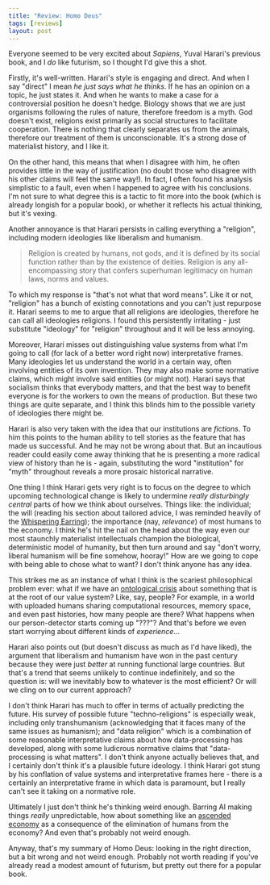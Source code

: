 ```yaml
---
title: "Review: Homo Deus"
tags: [reviews]
layout: post
---
```


Everyone seemed to be very excited about *Sapiens*, Yuval Harari's previous
book, and I *do* like futurism, so I thought I'd give this a shot.

Firstly, it's well-written. Harari's style is engaging and direct. And when I say
"direct" I mean *he just says what he thinks*. If he has an opinion on a topic,
he just states it. And when he wants to make a case for a controversial position
he doesn't hedge. Biology shows that we are just organisms following the rules
of nature, therefore freedom is a myth. God doesn't exist, religions exist
primarily as social structures to facilitate cooperation. There is nothing that
clearly separates us from the animals, therefore our treatment of them is
unconscionable. It's a strong dose of materialist history, and I like it.

<!-- more -->

On the other hand, this means that when I disagree with him, he often provides
little in the way of justification (no doubt those who disagree with his other
claims will feel the same way!). In fact, I often found his analysis simplistic
to a fault, even when I happened to agree with his conclusions. I'm not sure to
what degree this is a tactic to fit more into the book (which is already longish
for a popular book), or whether it reflects his actual thinking, but it's vexing.

Another annoyance is that Harari persists in calling everything a "religion",
including modern ideologies like liberalism and humanism. 

> Religion is created by humans, not gods, and it is defined by its social
> function rather than by the existence of deities. Religion is any
> all-encompassing story that confers superhuman legitimacy on
> human laws, norms and values.

To which my response is "that's not what that word means". Like it or not,
"religion" has a bunch of existing connotations and you can't just repurpose it.
Harari seems to me to argue that all religions are ideologies, therefore he can call all ideologies
religions. I found this persistently irritating - just substitute "ideology" for
"religion" throughout and it will be less annoying.

Moreover, Harari misses out distinguishing value systems from what I'm going to
call (for lack of a better word right now) interpretative frames. Many
ideologies let us understand the world in a certain way, often involving
entities of its own invention. They may also make some normative claims, which
might involve said entities (or might not). Harari says that socialism thinks
that everybody matters, and that the best way to benefit everyone is for the
workers to own the means of production. But these two things are quite separate,
and I think this blinds him to the possible variety of ideologies there might be.

Harari is also very taken with the idea that our
institutions are *fictions*. To him this points to the human ability to tell
stories as the feature that has made us successful. And he may not be wrong
about that. But an incautious reader could easily come away thinking that he is
presenting a more radical view of history than he is - again, substituting the
word "institution" for "myth" throughout reveals a more prosaic historical narrative.

One thing I think Harari gets very right is to focus on the degree to which
upcoming technological change is likely to undermine *really disturbingly
central* parts of how we think about ourselves. Things like: the individual; the will
(reading his section about tailored advice, I was reminded heavily of the
[Whispering Earring](http://squid314.livejournal.com/332946.html));
the importance (nay, *relevance*) of most humans to the economy. I think he's
hit the nail on the head about the way even our most staunchly
materialist intellectuals champion the biological, deterministic model
of humanity, but then turn around and say "don't worry, liberal humanism will be
fine somehow, hooray!" How are we going to cope with being able to chose what to
want? I don't think anyone has any idea.

This strikes me as an instance of what I think is the scariest philosophical
problem ever: what if we have an [ontological
crisis](https://wiki.lesswrong.com/wiki/Ontological_crisis) 
about something that is at
the root of our value system? Like, say, people? For example, in a world with
uploaded humans sharing computational resources, memory space, and even past
histories, how many people are there? What happens when our person-detector
starts coming up "???"? And that's before we even start worrying about different
kinds of *experience*...

Harari also points out (but doesn't discuss as much as I'd have liked), the
argument that liberalism and humanism have won in the past century because they
were just *better* at running functional large countries. But that's a trend
that seems unlikely to continue indefinitely, and so the question is: will we
inevitably bow to whatever is the most efficient? Or will we cling on to our
current approach?

I don't think Harari has much to offer in terms of actually predicting the future.
His survey of possible future "techno-religions" is especially weak, including
only transhumanism (acknowledging that it faces many of the same issues as
humanism); and "data religion" which is a combination of some reasonable
interpretative claims about how data-processing has developed, along with some
ludicrous normative claims that "data-processing is what matters". I don't think
anyone actually believes that, and I certainly don't think it's a plausible
future ideology. I think Harari got stung by his conflation of value systems and
interpretative frames here - there is a certainly an interpretative frame in
which data is paramount, but I really can't see it taking on a normative role.

Ultimately I just don't think he's thinking weird enough. Barring AI making
things *really* unpredictable, how about something like an [ascended
economy](http://slatestarcodex.com/2016/05/30/ascended-economy/) as a
consequence of the elimination of humans from the economy? And even that's
probably not weird enough.

Anyway, that's my summary of Homo Deus: looking in the right direction, but a
bit wrong and not weird enough. Probably not worth reading if you've already
read a modest amount of futurism, but pretty out there for a popular book.
